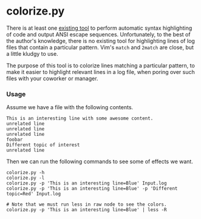 # colorize.py

There is at least one [existing tool](http://pygments.org/) to perform
automatic syntax highlighting of code and output ANSI escape sequences.
Unfortunately, to the best of the author's knowledge, there is no existing
tool for highlighting lines of log files that contain a particular pattern.
Vim's `match` and `2match` are close, but a little kludgy to use.

The purpose of this tool is to colorize lines matching a particular pattern, to
make it easier to highlight relevant lines in a log file, when poring over such
files with your coworker or manager.

### Usage

Assume we have a file with the following contents.

    This is an interesting line with some awesome content.
    unrelated line
    unrelated line
    unrelated line
    foobar
    Different topic of interest
    unrelated line

Then we can run the following commands to see some of effects we want.

    colorize.py -h
    colorize.py -l
    colorize.py -p 'This is an interesting line=Blue' Input.log
    colorize.py -p 'This is an interesting line=Blue' -p 'Different topic=Red' Input.log

    # Note that we must run less in raw node to see the colors.
    colorize.py -p 'This is an interesting line=Blue' | less -R
